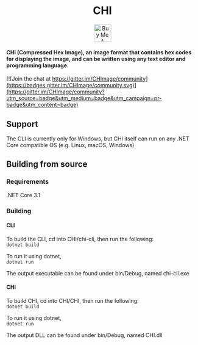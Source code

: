 <h1 align="center">CHI</h1>  

<div align="center">  
<a href="https://www.buymeacoffee.com/OmerHijazi" target="_blank"><img src="https://cdn.buymeacoffee.com/buttons/v2/default-yellow.png" alt="Buy Me A Coffee" height="45" "133" ></a>
</div>

#### CHI (Compressed Hex Image), an image format that contains hex codes for displaying the image, and can be written using any text editor and programming language.

[![Join the chat at https://gitter.im/CHImage/community](https://badges.gitter.im/CHImage/community.svg)](https://gitter.im/CHImage/community?utm_source=badge&utm_medium=badge&utm_campaign=pr-badge&utm_content=badge)

## Support
The CLI is currently only for Windows, but CHI itself can run on any .NET Core compatible OS (e.g. Linux, macOS, Windows)
## Building from source
### Requirements
.NET Core 3.1  
### Building
#### CLI
To build the CLI, cd into CHI/chi-cli, then run the following:  
```dotnet build```  
  
To run it using dotnet,  
```dotnet run```  
  
The output executable can be found under bin/Debug, named chi-cli.exe  
#### CHI  
To build CHI, cd into CHI/CHI, then run the following:  
```dotnet build```  
  
To run it using dotnet,  
```dotnet run```  
  
The output DLL can be found under bin/Debug, named CHI.dll
